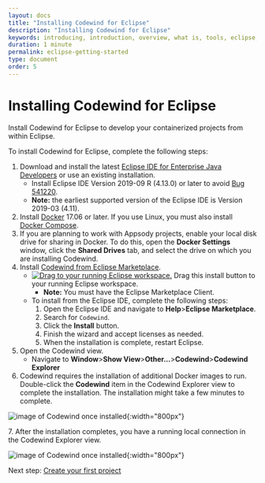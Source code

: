 ```yaml
---
layout: docs
title: "Installing Codewind for Eclipse"
description: "Installing Codewind for Eclipse"
keywords: introducing, introduction, overview, what is, tools, eclipse, getting started, Codewind for Eclipse, work within Eclipse
duration: 1 minute
permalink: eclipse-getting-started
type: document
order: 5
---
```


# Installing Codewind for Eclipse

Install Codewind for Eclipse to develop your containerized projects from within Eclipse.  

To install Codewind for Eclipse, complete the following steps:

1. Download and install the latest [Eclipse IDE for Enterprise Java Developers](https://www.eclipse.org/downloads/packages/) or use an existing installation.
    - Install Eclipse IDE Version 2019-09 R (4.13.0) or later to avoid [Bug 541220](https://bugs.eclipse.org/bugs/show_bug.cgi?id=541220).
    - **Note:** the earliest supported version of the Eclipse IDE is Version 2019-03 (4.11).
2. Install [Docker](https://docs.docker.com/install/) 17.06 or later. If you use Linux, you must also install [Docker Compose](https://docs.docker.com/compose/install/).
3. If you are planning to work with Appsody projects, enable your local disk drive for sharing in Docker. To do this, open the **Docker Settings** window, click the **Shared Drives** tab, and select the drive on which you are installing Codewind. 
4. Install [Codewind from Eclipse Marketplace](https://marketplace.eclipse.org/content/codewind).
    - [![Drag to your running Eclipse workspace. ](https://marketplace.eclipse.org/sites/all/themes/solstice/public/images/marketplace/btn-install.png)](http://marketplace.eclipse.org/marketplace-client-intro?mpc_install=4638524 "Drag to your running Eclipse* workspace. *Requires Eclipse Marketplace Client") Drag this install button to your running Eclipse workspace.
       - **Note:** You must have the Eclipse Marketplace Client.
    - To install from the Eclipse IDE, complete the following steps:
        1. Open the Eclipse IDE and navigate to **Help**>**Eclipse Marketplace**.
        2. Search for `Codewind`.
        3. Click the **Install** button.
        4. Finish the wizard and accept licenses as needed.
        5. When the installation is complete, restart Eclipse.
5. Open the Codewind view. 
    - Navigate to **Window**>**Show View**>**Other...**>**Codewind**>**Codewind Explorer**
6. Codewind requires the installation of additional Docker images to run.  Double-click the **Codewind** item in the Codewind Explorer view to complete the installation. The installation might take a few minutes to complete.
   
![image of Codewind once installed](images/eclipseinstall1.png){:width="800px"}

7\. After the installation completes, you have a running local connection in the Codewind Explorer view.

![image of Codewind once installed](images/eclipseinstall2.png){:width="800px"}

Next step: [Create your first project](eclipse-firstproject.html)
